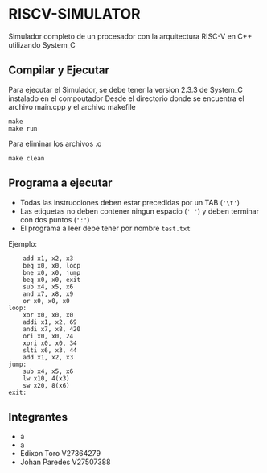 # RISCV-SIMULATOR
Simulador completo de un procesador con la arquitectura RISC-V en C++ utilizando System_C

## Compilar y Ejecutar
Para ejecutar el Simulador, se debe tener la version 2.3.3 de System_C instalado en el compoutador
Desde el directorio donde se encuentra el archivo main.cpp y el archivo makefile

    make
    make run

Para eliminar los archivos .o

    make clean

## Programa a ejecutar

 - Todas las instrucciones deben estar precedidas por un TAB (`'\t'`)
 - Las etiquetas no deben contener ningun espacio (`' '`) y deben terminar con dos puntos (`':'`)
 - El programa a leer debe tener por nombre `test.txt`
 
 Ejemplo: 

    	add x1, x2, x3
		beq x0, x0, loop
		bne x0, x0, jump
		beq x0, x0, exit
		sub x4, x5, x6
		and x7, x8, x9
		or x0, x0, x0
    loop:
    	xor x0, x0, x0
    	addi x1, x2, 69
    	andi x7, x8, 420
    	ori x0, x0, 24
    	xori x0, x0, 34
    	slti x6, x3, 44
    	add x1, x2, x3
    jump:
    	sub x4, x5, x6
    	lw x10, 4(x3)
    	sw x20, 8(x6)
    exit:

## Integrantes
		

 - a
 - a
 - Edixon Toro V27364279
 - Johan Paredes V27507388
